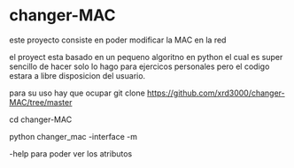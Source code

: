 # changer-MAC
este proyecto consiste en poder modificar la MAC en la red

el proyect esta basado en un pequeno algoritno en python el cual es super sencillo de hacer solo lo hago para ejercicos personales pero el codigo estara a libre disposicion del usuario.

para su uso hay que ocupar git clone https://github.com/xrd3000/changer-MAC/tree/master

cd changer-MAC

python changer_mac -interface -m

-help para poder ver los atributos
